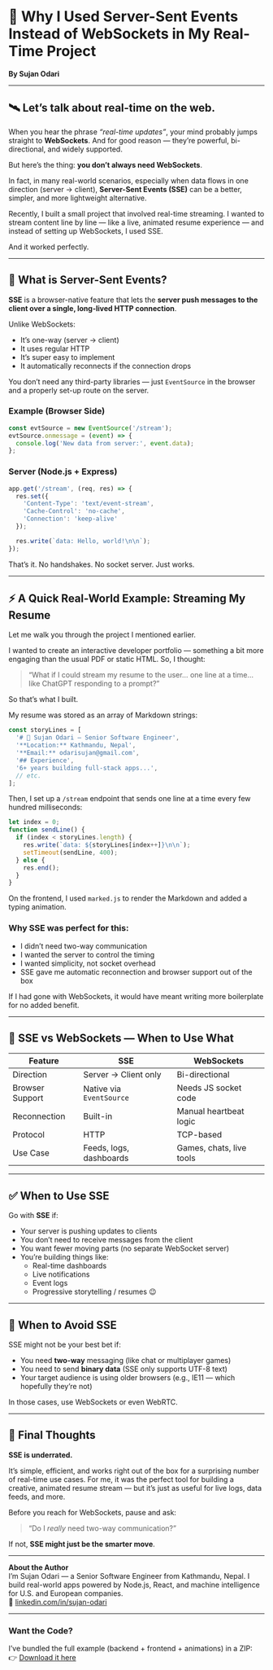 # 🧠 Why I Used Server-Sent Events Instead of WebSockets in My Real-Time Project

**By Sujan Odari**

---

## 🛰️ Let’s talk about real-time on the web.

When you hear the phrase *“real-time updates”*, your mind probably jumps straight to **WebSockets**. And for good reason — they’re powerful, bi-directional, and widely supported.

But here’s the thing: **you don’t always need WebSockets**.

In fact, in many real-world scenarios, especially when data flows in one direction (server → client), **Server-Sent Events (SSE)** can be a better, simpler, and more lightweight alternative.

Recently, I built a small project that involved real-time streaming. I wanted to stream content line by line — like a live, animated resume experience — and instead of setting up WebSockets, I used SSE.

And it worked perfectly.

---

## 🧩 What is Server-Sent Events?

**SSE** is a browser-native feature that lets the **server push messages to the client over a single, long-lived HTTP connection**.

Unlike WebSockets:
- It’s one-way (server → client)
- It uses regular HTTP
- It’s super easy to implement
- It automatically reconnects if the connection drops

You don’t need any third-party libraries — just `EventSource` in the browser and a properly set-up route on the server.

### Example (Browser Side)
```js
const evtSource = new EventSource('/stream');
evtSource.onmessage = (event) => {
  console.log('New data from server:', event.data);
};
```

### Server (Node.js + Express)
```js
app.get('/stream', (req, res) => {
  res.set({
    'Content-Type': 'text/event-stream',
    'Cache-Control': 'no-cache',
    'Connection': 'keep-alive'
  });

  res.write(`data: Hello, world!\n\n`);
});
```

That’s it. No handshakes. No socket server. Just works.

---

## ⚡ A Quick Real-World Example: Streaming My Resume

Let me walk you through the project I mentioned earlier.

I wanted to create an interactive developer portfolio — something a bit more engaging than the usual PDF or static HTML. So, I thought:

> “What if I could stream my resume to the user… one line at a time… like ChatGPT responding to a prompt?”

So that’s what I built.

My resume was stored as an array of Markdown strings:

```js
const storyLines = [
  '# 📄 Sujan Odari — Senior Software Engineer',
  '**Location:** Kathmandu, Nepal',
  '**Email:** odarisujan@gmail.com',
  '## Experience',
  '6+ years building full-stack apps...',
  // etc.
];
```

Then, I set up a `/stream` endpoint that sends one line at a time every few hundred milliseconds:

```js
let index = 0;
function sendLine() {
  if (index < storyLines.length) {
    res.write(`data: ${storyLines[index++]}\n\n`);
    setTimeout(sendLine, 400);
  } else {
    res.end();
  }
}
```

On the frontend, I used `marked.js` to render the Markdown and added a typing animation.

### Why SSE was perfect for this:
- I didn’t need two-way communication
- I wanted the server to control the timing
- I wanted simplicity, not socket overhead
- SSE gave me automatic reconnection and browser support out of the box

If I had gone with WebSockets, it would have meant writing more boilerplate for no added benefit.

---

## 🔄 SSE vs WebSockets — When to Use What

| Feature              | SSE                         | WebSockets                   |
|----------------------|-----------------------------|------------------------------|
| Direction            | Server → Client only        | Bi-directional               |
| Browser Support      | Native via `EventSource`    | Needs JS socket code         |
| Reconnection         | Built-in                    | Manual heartbeat logic       |
| Protocol             | HTTP                        | TCP-based                    |
| Use Case             | Feeds, logs, dashboards     | Games, chats, live tools     |

---

## ✅ When to Use SSE

Go with **SSE** if:

- Your server is pushing updates to clients
- You don’t need to receive messages from the client
- You want fewer moving parts (no separate WebSocket server)
- You’re building things like:
  - Real-time dashboards
  - Live notifications
  - Event logs
  - Progressive storytelling / resumes 😉

---

## 🚫 When to Avoid SSE

SSE might not be your best bet if:

- You need **two-way** messaging (like chat or multiplayer games)
- You need to send **binary data** (SSE only supports UTF-8 text)
- Your target audience is using older browsers (e.g., IE11 — which hopefully they’re not)

In those cases, use WebSockets or even WebRTC.

---

## 🧠 Final Thoughts

**SSE is underrated.**

It’s simple, efficient, and works right out of the box for a surprising number of real-time use cases. For me, it was the perfect tool for building a creative, animated resume stream — but it’s just as useful for live logs, data feeds, and more.

Before you reach for WebSockets, pause and ask:

> “Do I *really* need two-way communication?”

If not, **SSE might just be the smarter move**.

---

**About the Author**  
I’m Sujan Odari — a Senior Software Engineer from Kathmandu, Nepal. I build real-world apps powered by Node.js, React, and machine intelligence for U.S. and European companies.  
🔗 [linkedin.com/in/sujan-odari](https://linkedin.com/in/sujan-odari-532ba9152)

---

### Want the Code?
I’ve bundled the full example (backend + frontend + animations) in a ZIP:  
👉 [Download it here](sandbox:/mnt/data/sujan_resume_stream.zip)
